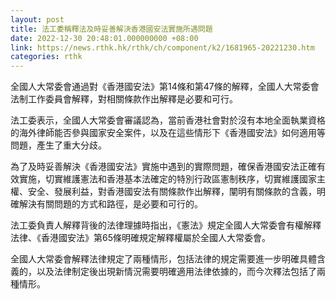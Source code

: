 ```yaml
---
layout: post
title: 法工委稱釋法及時妥善解決香港國安法實施所遇問題
date: 2022-12-30 20:48:01.000000000 +08:00
link: https://news.rthk.hk/rthk/ch/component/k2/1681965-20221230.htm
categories: rthk
---
```


全國人大常委會通過對《香港國安法》第14條和第47條的解釋，全國人大常委會法制工作委員會解釋，對相關條款作出解釋是必要和可行。

法工委表示，全國人大常委會審議認為，當前香港社會對於沒有本地全面執業資格的海外律師能否參與國家安全案件，以及在這些情形下《香港國安法》如何適用等問題，產生了重大分歧。

為了及時妥善解決《香港國安法》實施中遇到的實際問題，確保香港國安法正確有效實施，切實維護憲法和香港基本法確定的特別行政區憲制秩序，切實維護國家主權、安全、發展利益，對香港國安法有關條款作出解釋，闡明有關條款的含義，明確解決有關問題的方式和路徑，是必要和可行的。

法工委負責人解釋背後的法律理據時指出，《憲法》規定全國人大常委會有權解釋法律、《香港國安法》第65條明確規定解釋權屬於全國人大常委會。

全國人大常委會解釋法律規定了兩種情形，包括法律的規定需要進一步明確具體含義的，以及法律制定後出現新情況需要明確適用法律依據的，而今次釋法包括了兩種情形。
